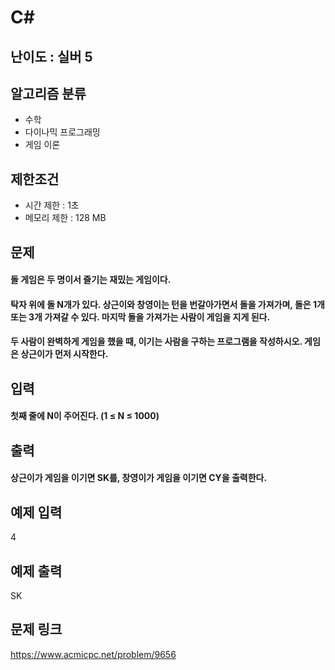 # C#

## 난이도 : 실버 5

## 알고리즘 분류
  - 수학
  - 다이나믹 프로그래밍
  - 게임 이론

## 제한조건
  - 시간 제한 : 1초
  - 메모리 제한 : 128 MB

## 문제
#### 돌 게임은 두 명이서 즐기는 재밌는 게임이다.
#### 탁자 위에 돌 N개가 있다. 상근이와 창영이는 턴을 번갈아가면서 돌을 가져가며, 돌은 1개 또는 3개 가져갈 수 있다. 마지막 돌을 가져가는 사람이 게임을 지게 된다.
#### 두 사람이 완벽하게 게임을 했을 때, 이기는 사람을 구하는 프로그램을 작성하시오. 게임은 상근이가 먼저 시작한다.

## 입력
#### 첫째 줄에 N이 주어진다. (1 ≤ N ≤ 1000)

## 출력
#### 상근이가 게임을 이기면 SK를, 창영이가 게임을 이기면 CY을 출력한다.

## 예제 입력
4<br/>

## 예제 출력
SK<br/>

## 문제 링크
https://www.acmicpc.net/problem/9656